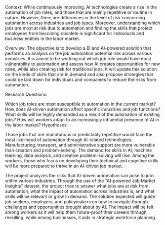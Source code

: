 Context: While continuously improving, AI technologies create a rise in the automation of job roles, 
and those that are mainly repetitive or routine in nature. 
However, there are differences in the level of risk concerning automation across industries and job types. 
Moreover, understanding which jobs are most at risk due to automation and 
finding the skills that protect employees from becoming obsolete is significant for individuals and business entities in the labor market.

Overview: The objective is to develop a BI and AI-powered solution that performs an analysis on the job automation potential risk across various industries. It is aimed to be working out which job role would have most vulnerability to automation and assess how AI creates opportunities for new roles, while also creating risk for traditional jobs. It will update this solution on the kinds of skills that are in demand and also propose strategies that could be laid down for individuals and companies to reduce the risks from automation.

Research Questions:

Which job roles are most susceptible to automation in the current market?
How does AI-driven automation affect specific industries and job functions?
What skills will be highly demanded as a result of the automation of existing jobs?
How will workers adapt to an increasingly influential presence of AI in the labor market? Hypotheses:

Those jobs that are monotonous or predictably repetitive would face the most likelihood of automation through AI-related technologies.
Manufacturing, transport, and administrative support are more vulnerable than creation and problem-solving.
The demand for skills in AI, machine learning, data analysis, and creative problem-solving will rise.
Among the workers, those who focus on developing their technical and cognitive skills will be more prepared to thrive in an AI-driven job market.

The project analyzes the risks that AI-driven automation can pose to jobs within various industries. 
Through the use of the "AI-powered Job Market Insights" dataset, the project tries to answer what jobs are at risk from automation,
what the impact of automation across industries is, and what skills will be relevant or grow in demand. 
The solution expected will guide job seekers, employers, and policymakers on how to navigate through challenges and opportunities brought about by AI. 
The impact will be felt among workers as it will help them future-proof their careers through reskilling, while among businesses, 
it aids in strategic workforce planning.

